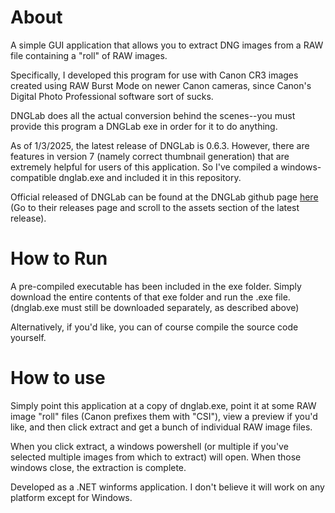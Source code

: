 # About
A simple GUI application that allows you to extract DNG images from a RAW file containing a "roll" of RAW images. 

Specifically, I developed this program for use with Canon CR3 images created using RAW Burst Mode on newer Canon cameras, since Canon's Digital Photo Professional software sort of sucks.

DNGLab does all the actual conversion behind the scenes--you must provide this program a DNGLab exe in order for it to do anything.  

As of 1/3/2025, the latest release of DNGLab is 0.6.3.  However, there are features in version 7 (namely correct thumbnail generation) that are extremely helpful for users of this application.  So I've compiled a windows-compatible dnglab.exe and included it in this repository.

Official released of DNGLab can be found at the DNGLab github page [here](https://github.com/dnglab/dnglab) (Go to their releases page and scroll to the assets section of the latest release).

# How to Run
A pre-compiled executable has been included in the exe folder.  Simply download the entire contents of that exe folder and run the .exe file. (dnglab.exe must still be downloaded separately, as described above)

Alternatively, if you'd like, you can of course compile the source code yourself.

# How to use
Simply point this application at a copy of dnglab.exe, point it at some RAW image "roll" files (Canon prefixes them with "CSI"), view a preview if you'd like, and then click extract and get a bunch of individual RAW image files.

When you click extract, a windows powershell (or multiple if you've selected multiple images from which to extract) will open.  When those windows close, the extraction is complete.

Developed as a .NET winforms application.  I don't believe it will work on any platform except for Windows.

